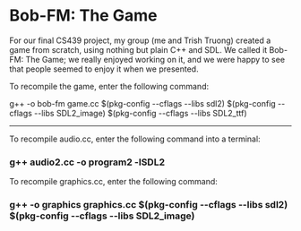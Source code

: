 # Bob-FM: The Game
For our final CS439 project, my group (me and Trish Truong) created a game from scratch, using nothing but plain C++ and SDL. We called it Bob-FM: The Game; we really enjoyed working on it, and we were happy to see that people seemed to enjoy it when we presented.

To recompile the game, enter the following command:

g++ -o bob-fm game.cc \$(pkg-config --cflags --libs sdl2) \$(pkg-config --cflags --libs SDL2_image) \$(pkg-config --cflags --libs SDL2_ttf)

-----------
To recompile audio.cc, enter the following command into a terminal:
### g++ audio2.cc -o program2 -lSDL2

To recompile graphics.cc, enter the following command:
### g++ -o graphics graphics.cc $(pkg-config --cflags --libs sdl2) $(pkg-config --cflags --libs SDL2_image)
